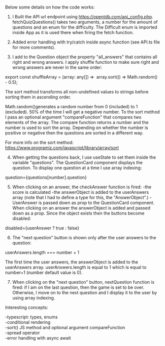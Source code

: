 Below some details on how the code works:

1. I Built the API url endpoint using https://opentdb.com/api_config.php.
fetchQuizQuestions() takes two arguments, a number for the amount of questions and an enum for the difficulty. The Difficult enum is imported inside App as it is used there when firing the fetch function.


2. Added error handling with try/catch inside async function (see API.ts file for more comments).

3. I add to the Question object the property "all_answers" that contains all right and wrong answers.
I apply shuffle function to make sure right and wrong answers are never in the same order:

export const shuffleArray = (array: any[]) =>  array.sort(() => Math.random() - 0.5);

The sort method transforms all non-undefined values to strings before sorting them in ascending order. 

Math.random()generates a random number from 0 (included) to 1 (excluded). 50% of the time I will get a negative number.
To the sort method I pass an optional argument "compareFunction" that compares two elements of the array. The compare function returns a number and the number is used to sort the array. Depending on whether the number is positive or negative then the questions are sorted in a different way.

For more info on the sort method: https://www.programiz.com/javascript/library/array/sort

4. When getting the questions back, I use useState to set them inside the variable "questions". The QuestionCard component displays the question. To display one question at a time I use array indexing: 

question={questions[number].question}

5. When clicking on an answer, the checkAnswer function is fired:
-the score is calculated
-the answerObject is added to the userAnswers array (note that I had to define a type for this, the "AnswerObject".)
-UserAnswer is passed down as prop to the QuestionCard component. When clicking on an answer the answerObject is added and passed down as a prop. Since the object exists then the buttons become disabled:

disabled={userAnswer ? true : false}

6. The "next question" button is shown only after the user answers to the question:

userAnswers.length === number + 1

The first time the user answers, the answerObject is added to the userAnswers array. userAnswers.length is equal to 1 which is equal to number+1 (number default value is 0).

7. When clicking on the "next question" button, nextQuestion function is fired: if I am on the last question, then the game is set to be over. Otherwise, I move on to the next question and I display it to the user by using array indexing.

Interesting concepts:

-typescript: types, enums </br>
-conditional rendering </br>
-sort() JS method and optional argument compareFunction </br>
-spread operator </br>
-error handling with async await
